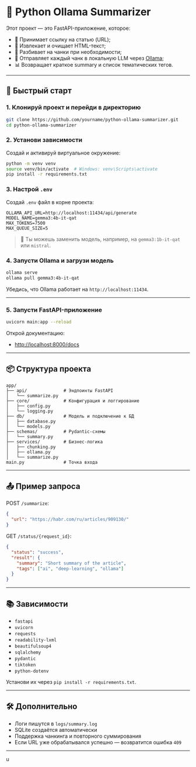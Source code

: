 # 🧠 Python Ollama Summarizer

Этот проект — это FastAPI-приложение, которое:

- 🔗 Принимает ссылку на статью (URL);
- 📄 Извлекает и очищает HTML-текст;
- 🧩 Разбивает на чанки при необходимости;
- 🤖 Отправляет каждый чанк в локальную LLM через [Ollama](https://ollama.com);
- 📊 Возвращает краткое summary и список тематических тегов.

---

## 🚀 Быстрый старт

### 1. Клонируй проект и перейди в директорию

```bash
git clone https://github.com/yourname/python-ollama-summarizer.git
cd python-ollama-summarizer
```

### 2. Установи зависимости

Создай и активируй виртуальное окружение:

```bash
python -m venv venv
source venv/bin/activate  # Windows: venv\Scripts\activate
pip install -r requirements.txt
```

### 3. Настрой `.env`

Создай `.env` файл в корне проекта:

```env
OLLAMA_API_URL=http://localhost:11434/api/generate
MODEL_NAME=gemma3:4b-it-qat
MAX_TOKENS=7500
MAX_QUEUE_SIZE=5
```

> 🔄 Ты можешь заменить модель, например, на `gemma3:1b-it-qat` или `mistral`.

### 4. Запусти Ollama и загрузи модель

```bash
ollama serve
ollama pull gemma3:4b-it-qat
```

Убедись, что Ollama работает на `http://localhost:11434`.

---

### 5. Запусти FastAPI-приложение

```bash
uvicorn main:app --reload
```

Открой документацию:
- [http://localhost:8000/docs](http://localhost:8000/docs)

---

## 📦 Структура проекта

```
app/
├── api/              # Эндпоинты FastAPI
│   └── summarize.py
├── core/             # Конфигурация и логгирование
│   ├── config.py
│   └── logging.py
├── db/               # Модель и подключение к БД
│   ├── database.py
│   └── models.py
├── schemas/          # Pydantic-схемы
│   └── summary.py
├── services/         # Бизнес-логика
│   ├── chunking.py
│   ├── ollama.py
│   └── summarize.py
main.py               # Точка входа
```

---

## 📤 Пример запроса

POST `/summarize`:

```json
{
  "url": "https://habr.com/ru/articles/909130/"
}
```

GET `/status/{request_id}`:

```json
{
  "status": "success",
  "result": {
    "summary": "Short summary of the article",
    "tags": ["ai", "deep-learning", "ollama"]
  }
}
```

---

## 📚 Зависимости

- `fastapi`
- `uvicorn`
- `requests`
- `readability-lxml`
- `beautifulsoup4`
- `sqlalchemy`
- `pydantic`
- `tiktoken`
- `python-dotenv`

Установи их через `pip install -r requirements.txt`.

---

## 🛠 Дополнительно

- Логи пишутся в `logs/summary.log`
- SQLite создаётся автоматически
- Поддержка чанкинга и повторного суммирования
- Если URL уже обрабатывался успешно — возвратится ошибка `409`

---
u